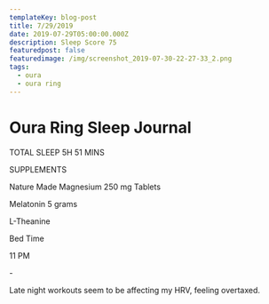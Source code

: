 ```yaml
---
templateKey: blog-post
title: 7/29/2019
date: 2019-07-29T05:00:00.000Z
description: Sleep Score 75
featuredpost: false
featuredimage: /img/screenshot_2019-07-30-22-27-33_2.png
tags:
  - oura
  - oura ring
---
```

# Oura Ring Sleep Journal

TOTAL SLEEP 5H 51 MINS

SUPPLEMENTS



Nature Made Magnesium 250 mg Tablets

Melatonin 5 grams

L-Theanine

Bed Time



11 PM

\-



Late night workouts seem to be affecting my HRV, feeling overtaxed.

